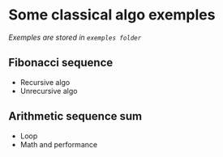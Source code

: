 # Some classical algo exemples

_Exemples are stored in ```exemples folder```_

## Fibonacci sequence
- Recursive algo
- Unrecursive algo


## Arithmetic sequence sum
- Loop
- Math and performance